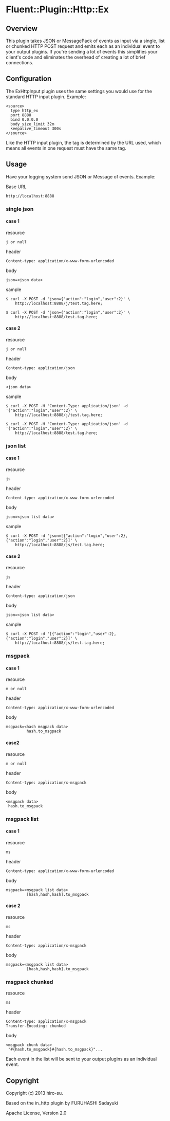 # Fluent::Plugin::Http::Ex

## Overview

This plugin takes JSON or MessagePack of events as input via a single, list or chunked
HTTP POST request and emits each as an individual event to your output plugins.
If you're sending a lot of events this simplifies your client's code and eliminates
the overhead of creating a lot of brief connections.

## Configuration

The ExHttpInput plugin uses the same settings you would use for the standard
HTTP input plugin. Example:

    <source>
      type http_ex
      port 8888
      bind 0.0.0.0
      body_size_limit 32m
      keepalive_timeout 300s
    </source>

Like the HTTP input plugin, the tag is determined by the URL used, which means 
all events in one request must have the same tag.

## Usage

Have your logging system send JSON or Message of events. Example:

Base URL

    http://localhost:8888

### single json
####  case 1

resource

    j or null

header

    Content-type: application/x-www-form-urlencoded

body

    json=<json data>

sample

    $ curl -X POST -d 'json={"action":"login","user":2}' \
        http://localhost:8888/j/test.tag.here;

    $ curl -X POST -d 'json={"action":"login","user":2}' \
        http://localhost:8888/test.tag.here;

#### case 2

resource

    j or null

header

    Content-type: application/json

body

    <json data>

sample

    $ curl -X POST -H 'Content-Type: application/json' -d '{"action":"login","user":2}' \
        http://localhost:8888/j/test.tag.here;

    $ curl -X POST -H 'Content-Type: application/json' -d '{"action":"login","user":2}' \
        http://localhost:8888/test.tag.here;

### json list
#### case 1

resource

    js

header

    Content-type: application/x-www-form-urlencoded

body

    json=<json list data>

sample

    $ curl -X POST -d 'json=[{"action":"login","user":2},{"action":"login","user":2}]' \
        http://localhost:8888/js/test.tag.here;

#### case 2

resource

    js

header

    Content-type: application/json

body

    json=<json list data>

sample

    $ curl -X POST -d '[{"action":"login","user":2},{"action":"login","user":2}]' \
        http://localhost:8888/js/test.tag.here;

### msgpack
#### case 1

resource

    m or null

header

    Content-type: application/x-www-form-urlencoded

body

    msgpack=<hash msgpack data>
             hash.to_msgpack

#### case2

resource

    m or null

header

    Content-type: application/x-msgpack

body

    <msgpack data>
     hash.to_msgpack

### msgpack list
#### case 1

resource

    ms

header

    Content-type: application/x-www-form-urlencoded

body

    msgpack=<msgpack list data>
             [hash,hash,hash].to_msgpack

#### case 2

resource

    ms

header

    Content-type: application/x-msgpack

body

    msgpack=<msgpack list data>
             [hash,hash,hash].to_msgpack

### msgpack chunked

resource

    ms

header

    Content-type: application/x-msgpack
    Transfer-Encoding: chunked

body

    <msgpack chunk data>
     "#{hash.to_msgpack}#{hash.to_msgpack}"...


Each event in the list will be sent to your output plugins as an individual
event. 

## Copyright

Copyright (c) 2013 hiro-su.

Based on the in_http plugin by FURUHASHI Sadayuki

 Apache License, Version 2.0
